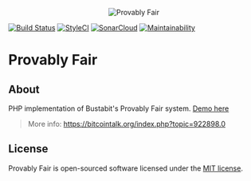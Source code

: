 <p align="center"><img src="https://i.imgur.com/Z0QCVwf.jpg" alt="Provably Fair" /></p>

[![Build Status](https://travis-ci.org/rogervila/provably-fair.svg?branch=master)](https://travis-ci.org/rogervila/provably-fair)
[![StyleCI](https://github.styleci.io/repos/161685043/shield?branch=master)](https://github.styleci.io/repos/161685043)
[![SonarCloud](https://sonarcloud.io/api/project_badges/measure?project=provably-fair&metric=alert_status)](https://sonarcloud.io/dashboard?id=provably-fair)
[![Maintainability](https://api.codeclimate.com/v1/badges/84d9fb2af3ebb2319e7e/maintainability)](https://codeclimate.com/github/rogervila/provably-fair/maintainability)

# Provably Fair

## About

PHP implementation of Bustabit's Provably Fair system. [Demo here](http://provablyfair.atwebpages.com/)

> More info: https://bitcointalk.org/index.php?topic=922898.0


## License

Provably Fair is open-sourced software licensed under the [MIT license](https://opensource.org/licenses/MIT).
